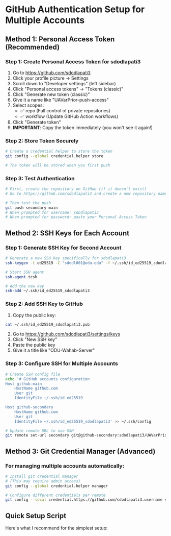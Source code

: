 # GitHub Authentication Setup for Multiple Accounts

## Method 1: Personal Access Token (Recommended)

### Step 1: Create Personal Access Token for sdodlapati3
1. Go to https://github.com/sdodlapati3
2. Click your profile picture → Settings
3. Scroll down to "Developer settings" (left sidebar)
4. Click "Personal access tokens" → "Tokens (classic)"
5. Click "Generate new token (classic)"
6. Give it a name like "UAVarPrior-push-access"
7. Select scopes:
   - ✅ repo (Full control of private repositories)
   - ✅ workflow (Update GitHub Action workflows)
8. Click "Generate token"
9. **IMPORTANT**: Copy the token immediately (you won't see it again!)

### Step 2: Store Token Securely
```bash
# Create a credential helper to store the token
git config --global credential.helper store

# The token will be stored when you first push
```

### Step 3: Test Authentication
```bash
# First, create the repository on GitHub (if it doesn't exist)
# Go to https://github.com/sdodlapati3 and create a new repository named "UAVarPrior"

# Then test the push
git push secondary main
# When prompted for username: sdodlapati3
# When prompted for password: paste your Personal Access Token
```

## Method 2: SSH Keys for Each Account

### Step 1: Generate SSH Key for Second Account
```bash
# Generate a new SSH key specifically for sdodlapati3
ssh-keygen -t ed25519 -C "sdodl001@odu.edu" -f ~/.ssh/id_ed25519_sdodlapati3

# Start SSH agent
ssh-agent tcsh

# Add the new key
ssh-add ~/.ssh/id_ed25519_sdodlapati3
```

### Step 2: Add SSH Key to GitHub
1. Copy the public key:
```bash
cat ~/.ssh/id_ed25519_sdodlapati3.pub
```
2. Go to https://github.com/sdodlapati3/settings/keys
3. Click "New SSH key"
4. Paste the public key
5. Give it a title like "ODU-Wahab-Server"

### Step 3: Configure SSH for Multiple Accounts
```bash
# Create SSH config file
echo '# GitHub accounts configuration
Host github-main
    HostName github.com
    User git
    IdentityFile ~/.ssh/id_ed25519

Host github-secondary
    HostName github.com
    User git
    IdentityFile ~/.ssh/id_ed25519_sdodlapati3' >> ~/.ssh/config

# Update remote URL to use SSH
git remote set-url secondary git@github-secondary:sdodlapati3/UAVarPrior.git
```

## Method 3: Git Credential Manager (Advanced)

### For managing multiple accounts automatically:
```bash
# Install git credential manager
# (This may require admin access)
git config --global credential.helper manager

# Configure different credentials per remote
git config --local credential.https://github.com/sdodlapati3.username sdodlapati3
```

## Quick Setup Script

Here's what I recommend for the simplest setup:
